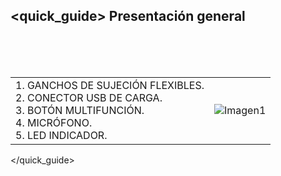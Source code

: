 ## <quick_guide> Presentación general
<br><br><br>

|  |  | 
|:-------|:-------|
|1. GANCHOS DE SUJECIÓN FLEXIBLES. <br> 2.	CONECTOR USB DE CARGA. <br> 3.	BOTÓN MULTIFUNCIÓN. <br> 4.	MICRÓFONO. <br> 5. LED INDICADOR.	|![Imagen1](http://static.energysistem.com/images/manuals/42776/590324a35c76b.jpg)| 
</quick_guide>
